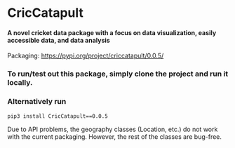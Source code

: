 # CricCatapult

#### A novel cricket data package with a focus on data visualization, easily accessible data, and data analysis

Packaging: https://pypi.org/project/criccatapult/0.0.5/

### To run/test out this package, simply clone the project and run it locally.
### Alternatively run
```
pip3 install CricCatapult==0.0.5
```

Due to API problems, the geography classes (Location, etc.) do not work with the current packaging. However, the rest of the classes are bug-free.
